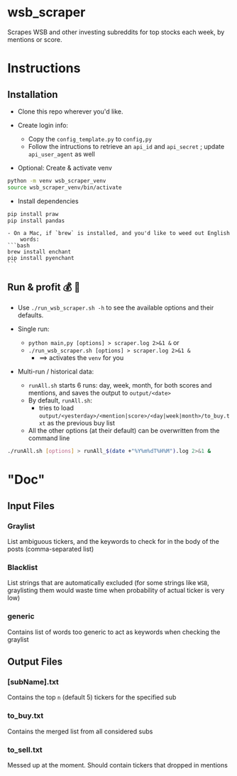 # wsb_scraper
Scrapes WSB and other investing subreddits for top stocks each week, by mentions
or score.

# Instructions

## Installation

- Clone this repo wherever you'd like.

- Create login info:
    - Copy the `config_template.py` to `config,py`
    - Follow the intructions to retrieve an `api_id` and `api_secret` ; update
        `api_user_agent` as well

- Optional: Create & activate venv
```bash
python -m venv wsb_scraper_venv
source wsb_scraper_venv/bin/activate
```

- Install dependencies
```bash
pip install praw
pip install pandas
```
    - On a Mac, if `brew` is installed, and you'd like to weed out English
        words:
    ```bash
    brew install enchant
    pip install pyenchant
    ```

## Run & profit :moneybag: :rocket:

- Use `./run_wsb_scraper.sh -h` to see the available options and their defaults.

- Single run:
    - `python main,py [options] > scraper.log 2>&1 &`
    or
    - `./run_wsb_scraper.sh [options] > scraper.log 2>&1 &`
        - ==> activates the `venv` for you

- Multi-run / historical data:
    - `runAll.sh` starts 6 runs: day, week, month, for both scores and mentions,
        and saves the output to `output/<date>`
    - By default, `runAll.sh`:
        - tries to load
            `output/<yesterday>/<mention|score>/<day|week|month>/to_buy.txt`
            as the previous buy list
    - All the other options (at their default) can be overwritten from the
        command line
    
```bash
./runAll.sh [options] > runAll_$(date +"%Y%m%dT%H%M").log 2>&1 &
```

# "Doc"

## Input Files

### Graylist

List ambiguous tickers, and the keywords to check for in the body of the posts
(comma-separated list)

### Blacklist

List strings that are automatically excluded (for some strings like `WSB`,
graylisting them would waste time when probability of actual ticker is very low)

### generic

Contains list of words too generic to act as keywords when checking the graylist

## Output Files

### [subName].txt

Contains the top `n` (default 5) tickers for the specified sub

### to_buy.txt

Contains the merged list from all considered subs

### to_sell.txt

Messed up at the moment. Should contain tickers that dropped in mentions
